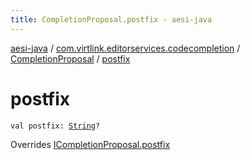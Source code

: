 ```yaml
---
title: CompletionProposal.postfix - aesi-java
---
```


[aesi-java](../../index.html) / [com.virtlink.editorservices.codecompletion](../index.html) / [CompletionProposal](index.html) / [postfix](.)

# postfix

`val postfix: `[`String`](https://kotlinlang.org/api/latest/jvm/stdlib/kotlin/-string/index.html)`?`

Overrides [ICompletionProposal.postfix](../-i-completion-proposal/postfix.html)

